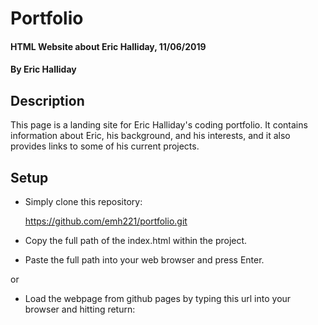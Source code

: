 # Portfolio

#### HTML Website about Eric Halliday, 11/06/2019

#### By Eric Halliday

## Description

 This page is a landing site for Eric Halliday's coding portfolio. It contains information about Eric, his background, and his interests, and it also provides links to some of his current projects.

## Setup

  * Simply clone this repository:

    https://github.com/emh221/portfolio.git

  * Copy the full path of the index.html within the project.

  * Paste the full path into your web browser and press Enter.

  or

  * Load the webpage from github pages by typing this url into your browser and hitting return:
